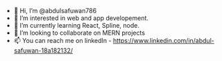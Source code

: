 - 👋 Hi, I’m @abdulsafuwan786
- 👀 I’m interested in web and app developement.
- 🌱 I’m currently learning React, Spline, node.
- 💞️ I’m looking to collaborate on MERN projects
- 📫 You can reach me on linkedIn - https://www.linkedin.com/in/abdul-safuwan-18a182132/


